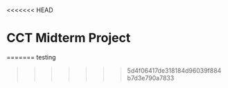 <<<<<<< HEAD
# CCT Midterm Project
=======
testing
>>>>>>> 5d4f06417de318184d96039f884b7d3e790a7833
